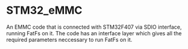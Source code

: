 # STM32_eMMC
An EMMC code that is connected with STM32F407 via SDIO interface, running FatFs on it.
The code has an interface layer which gives all the required parameters neccessary to 
run FatFs on it.

